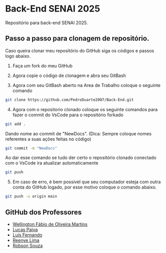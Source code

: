 # Back-End SENAI 2025

Repositório para back-end SENAI 2025.

## Passo a passo para clonagem de repositório.

Caso queira clonar meu repositório do GitHub siga os códigos e passos logo abaixo.

1. Faça um fork do meu GitHub 
2. Agora copie o código de clonagem e abra seu GitBash

3. Agora com seu GitBash aberto na Area de Trabalho coloque o seguinte comando
```bash
git clone https://github.com/PedroDuarte2007/Back-End.git
```
4. Agora com o repositorio clonado coloque os seguinte comandos para fazer o commit do VsCode para o repositório forkado
```bash
git add .
```
Dando nome ao commit de "NewDocs". (Dica: Sempre coloque nomes referentes a suas ações feitas no código)
```bash
git commit -m "NewDocs"
```
Ao dar esse comando se tudo der certo o repositório clonado conectado com o VsCode ira atualizar automaticamente
```bash
git push
```

5. Em caso de erro, é bem possivel que seu computador esteja com outra conta do GitHub logado, por esse motivo coloque o comando abaixo. 
```bash
git push -u origin main
```
## GitHub dos Professores

* [Wellington Fábio de Oliveira Martins](https://github.com/wellifabio)
* [Lucas Paiva](https://github.com/lucasPaiva00)
* [Luís Fernando](https://github.com/luisfernandospoljaric)
* [Reenye Lima](https://github.com/ReenyeLima)
* [Robson Souza](https://github.com/robsonbsouzaa)